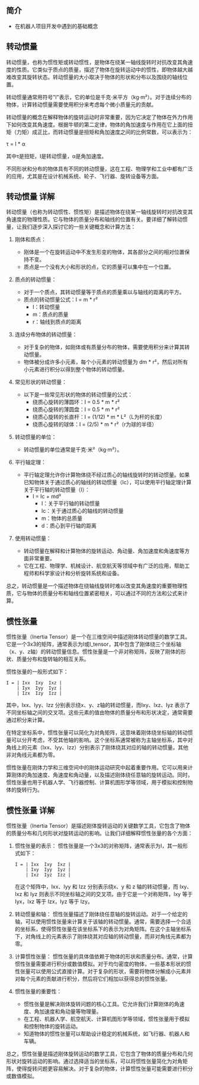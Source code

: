 ## 简介

+ 在机器人项目开发中遇到的基础概念

## 转动惯量 

转动惯量，也称为惯性矩或转动惯性，是物体在绕某一轴线旋转时对抗改变其角速度的性质。它类似于质点的质量，描述了物体在旋转运动中的惯性，即物体越大越难改变其旋转状态。转动惯量的大小取决于物体的形状和分布以及围绕的轴线位置。

转动惯量通常用符号"I"表示，它的单位是千克·米平方（kg·m²）。对于连续分布的物体，计算转动惯量需要使用积分来考虑每个微小质量元的贡献。

转动惯量的概念在解释物体的旋转运动时非常重要，因为它决定了物体在外力作用下如何改变其角速度。根据牛顿的第二定律，物体的角加速度与作用在它上面的扭矩（力矩）成正比，而转动惯量是扭矩和角加速度之间的比例常数，可以表示为：

τ = I * α

其中τ是扭矩，I是转动惯量，α是角加速度。

不同形状和分布的物体具有不同的转动惯量，这在工程、物理学和工业中都有广泛的应用，尤其是在设计机械系统、轮子、飞行器、旋转设备等方面。

## 转动惯量 详解

转动惯量（也称为转动惯性、惯性矩）是描述物体在绕某一轴线旋转时对抗改变其角速度的物理性质。它与物体的质量分布和轴线的位置有关。要详细了解转动惯量，让我们逐步深入探讨它的一些关键概念和计算方法：

1. 刚体和质点：
   - 刚体是一个在旋转运动中不发生形变的物体，其各部分之间的相对位置保持不变。
   - 质点是一个没有大小和形状的点，它的质量可以集中在一个位置。

2. 质点的转动惯量：
   - 对于一个质点，其转动惯量等于质点的质量乘以与轴线的距离的平方。
   - 质点的转动惯量公式：I = m * r²
     - I：转动惯量
     - m：质点的质量
     - r：轴线到质点的距离

3. 连续分布物体的转动惯量：
   - 对于复杂的物体，如刚体或有质量分布的物体，需要使用积分来计算其转动惯量。
   - 物体被分成许多小元素，每个小元素的转动惯量为 dm * r²，然后对所有小元素进行积分以得到整个物体的转动惯量。

4. 常见形状的转动惯量：
   - 以下是一些常见形状的物体的转动惯量的公式：
     - 绕质心旋转的薄圆环：I = 0.5 * m * r²
     - 绕质心旋转的薄圆盘：I = 0.5 * m * r²
     - 绕质心旋转的长直杆：I = (1/12) * m * L²（L为杆的长度）
     - 绕质心旋转的球体：I = (2/5) * m * r²（r为球的半径）

5. 转动惯量的单位：
   - 转动惯量的单位通常是千克·米²（kg·m²）。

6. 平行轴定理：
   - 平行轴定理允许你计算物体绕不经过质心的轴线旋转时的转动惯量。如果已知物体关于通过质心的轴线的转动惯量（Ic），可以使用平行轴定理计算关于平行轴的转动惯量（I）：
     - I = Ic + md²
       - I：关于平行轴的转动惯量
       - Ic：关于通过质心的轴线的转动惯量
       - m：物体的总质量
       - d：质心到平行轴的距离

7. 使用转动惯量：
   - 转动惯量在解释和计算物体的旋转运动、角动量、角加速度和角速度等方面非常重要。
   - 它在工程、物理学、机械设计、航空航天等领域中有广泛的应用，帮助工程师和科学家设计和分析旋转系统和设备。

总之，转动惯量是一个描述物体在绕轴线旋转时难以改变其角速度的重要物理性质，它与物体的质量分布和轴线位置紧密相关，可以通过不同的方法和公式来计算。

## 惯性张量

惯性张量（Inertia Tensor）是一个在三维空间中描述刚体转动惯量的数学工具。它是一个3x3的矩阵，通常表示为I或I_tensor，其中包含了刚体绕三个坐标轴（x、y、z轴）的转动惯量信息。惯性张量是一个非对称矩阵，反映了刚体的形状、质量分布和旋转轴的相互关系。

惯性张量的一般形式如下：

```
I = | Ixx  Ixy  Ixz |
    | Iyx  Iyy  Iyz |
    | Izx  Izy  Izz |
```

其中，Ixx、Iyy、Izz 分别表示绕x、y、z轴的转动惯量，而Ixy、Ixz、Iyz 表示了不同坐标轴之间的交叉项。这些元素的值由物体的质量分布和形状决定，通常需要通过积分来计算。

在特定坐标系中，惯性张量可以简化为对角矩阵，这意味着刚体绕坐标轴的转动惯量可以分开考虑，不受其他轴的影响。这个坐标系通常被称为主轴坐标系，其中对角线上的元素（Ixx、Iyy、Izz）分别表示了刚体绕其对应的轴的转动惯量。其他非对角线元素都为零。

惯性张量在刚体力学和三维空间中的刚体运动研究中起着重要作用。它可以用来计算刚体的角加速度、角速度和角动量，以及描述刚体绕任意轴的旋转运动。同时，惯性张量也用于机器人学、飞行器控制、计算机图形学等领域，用于模拟和控制物体的旋转行为。

## 惯性张量 详解

惯性张量（Inertia Tensor）是描述刚体旋转运动的关键数学工具，它包含了物体的质量分布和几何形状对旋转运动的影响。让我们详细解释惯性张量的各个方面：

1. 惯性张量的表示：
   惯性张量是一个3x3的对称矩阵，通常表示为I，其一般形式如下：

   ```
   I = | Ixx  Ixy  Ixz |
       | Ixy  Iyy  Iyz |
       | Ixz  Iyz  Izz |
   ```

   在这个矩阵中，Ixx、Iyy 和 Izz 分别表示绕x、y 和 z 轴的转动惯量，而 Ixy、Ixz 和 Iyz 则表示不同坐标轴之间的交叉项。由于它是一个对称矩阵，Ixy 等于 Iyx，Ixz 等于 Izx，Iyz 等于 Izy。

2. 转动惯量和轴：
   惯性张量描述了刚体绕任意轴的旋转运动。对于一个给定的轴，可以使用惯性张量来计算关于该轴的转动惯量。通常，需要选择一个合适的坐标系，使得惯性张量在该坐标系下的表示为对角矩阵。在这个主轴坐标系下，对角线上的元素表示了刚体绕其对应轴的转动惯量，而非对角线元素都为零。

3. 计算惯性张量：
   惯性张量的具体值依赖于物体的形状和质量分布。通常，计算惯性张量需要进行积分或数值模拟。对于均匀密度的物体，一些基本形状的惯性张量可以使用公式直接计算。对于复杂的形状，需要将物体分解成小元素并对每个元素的贡献进行积分，然后将它们相加以获得总的惯性张量。

4. 惯性张量的重要性：
   - 惯性张量是解决刚体旋转问题的核心工具。它允许我们计算刚体的角速度、角加速度和角动量等物理量。
   - 在工程、机器人学、航空航天、计算机图形学等领域，惯性张量用于模拟和控制物体的旋转运动。
   - 知道物体的惯性张量可以帮助设计稳定的机械系统，如飞行器、机器人和车辆。

总之，惯性张量是描述刚体旋转运动的数学工具，它包含了物体的质量分布和几何形状对旋转运动的影响。通过选择适当的坐标系，可以将惯性张量简化为对角矩阵，使得旋转问题更容易解决。对于复杂的物体，计算惯性张量可能需要进行积分或数值模拟。